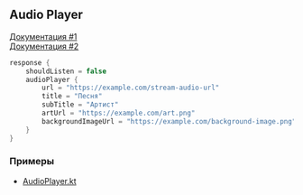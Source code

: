 ## Audio Player

[Документация #1](https://yandex.ru/dev/dialogs/alice/doc/ru/response-audio-player) \
[Документация #2](https://yandex.ru/dev/dialogs/alice/doc/ru/request-audioplayer)

```kotlin
response {
    shouldListen = false
    audioPlayer {
        url = "https://example.com/stream-audio-url"
        title = "Песня"
        subTitle = "Артист"
        artUrl = "https://example.com/art.png"
        backgroundImageUrl = "https://example.com/background-image.png"
    }
}
```

### Примеры
- [AudioPlayer.kt](../examples/src/main/kotlin/com/github/examples/AudioPlayer.kt)
